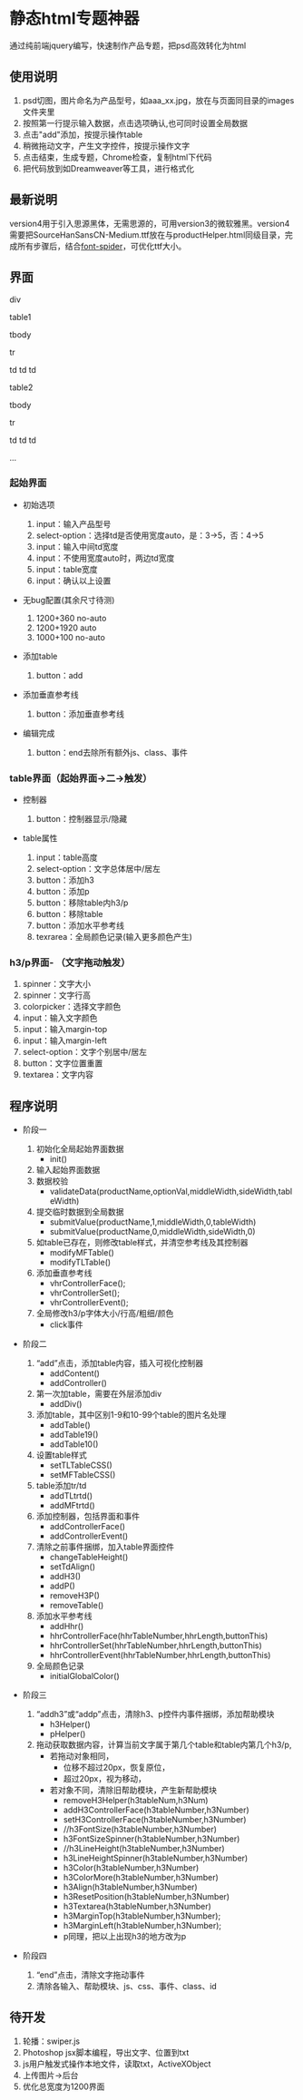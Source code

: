# 静态html专题神器
通过纯前端jquery编写，快速制作产品专题，把psd高效转化为html

## 使用说明
1. psd切图，图片命名为产品型号，如aaa_xx.jpg，放在与页面同目录的images文件夹里
2. 按照第一行提示输入数据，点击选项确认,也可同时设置全局数据
3. 点击"add"添加，按提示操作table
4. 稍微拖动文字，产生文字控件，按提示操作文字
5. 点击结束，生成专题，Chrome检查，复制html下代码
6. 把代码放到如Dreamweaver等工具，进行格式化

## 最新说明

version4用于引入思源黑体，无需思源的，可用version3的微软雅黑。version4需要把SourceHanSansCN-Medium.ttf放在与productHelper.html同级目录，完成所有步骤后，结合[font-spider](http://font-spider.org/index.html)，可优化ttf大小。

## 界面

div

table1

tbody

tr

td td td


table2

tbody

tr

td td td

...

### 起始界面
* 初始选项
    1. input：输入产品型号
    2. select-option：选择td是否使用宽度auto，是：3->5，否：4->5
    3. input：输入中间td宽度
    4. input：不使用宽度auto时，两边td宽度
    5. input：table宽度
    6. input：确认以上设置

* 无bug配置(其余尺寸待测)
    1. 1200+360 no-auto
    2. 1200+1920 auto
    3. 1000+100 no-auto

* 添加table
    1. button：add

* 添加垂直参考线
    1. button：添加垂直参考线

* 编辑完成
    1. button：end去除所有额外js、class、事件

### table界面（起始界面->二->触发）
* 控制器
	1. button：控制器显示/隐藏

* table属性
	1. input：table高度
	2. select-option：文字总体居中/居左
	3. button：添加h3
	4. button：添加p
	5. button：移除table内h3/p
	6. button：移除table
	7. button：添加水平参考线
    8. texrarea：全局颜色记录(输入更多颜色产生)

### h3/p界面- （文字拖动触发）
1. spinner：文字大小
2. spinner：文字行高
3. colorpicker：选择文字颜色
4. input：输入文字颜色
5. input：输入margin-top
6. input：输入margin-left
7. select-option：文字个别居中/居左
8. button：文字位置重置
9. textarea：文字内容

## 程序说明
* 阶段一
    1. 初始化全局起始界面数据
		* init()
	2. 输入起始界面数据
	3. 数据校验
		* validateData(productName,optionVal,middleWidth,sideWidth,tableWidth)
	4. 提交临时数据到全局数据
		* submitValue(productName,1,middleWidth,0,tableWidth)
		* submitValue(productName,0,middleWidth,sideWidth,0)
	5. 如table已存在，则修改table样式，并清空参考线及其控制器
		* modifyMFTable()
		* modifyTLTable()
	6. 添加垂直参考线
		* vhrControllerFace();
		* vhrControllerSet();
		* vhrControllerEvent();
    7. 全局修改h3/p字体大小/行高/粗细/颜色
        * click事件

* 阶段二
    1. “add”点击，添加table内容，插入可视化控制器
		* addContent()
		* addController()
	2. 第一次加table，需要在外层添加div
		* addDiv()
	3. 添加table，其中区别1-9和10-99个table的图片名处理
		* addTable()
		* addTable19()
		* addTable10()
	4. 设置table样式
		* setTLTableCSS()
		* setMFTableCSS()
	5. table添加tr/td
		* addTLtrtd()
		* addMFtrtd()
	6. 添加控制器，包括界面和事件
		* addControllerFace()
		* addControllerEvent()
	7. 清除之前事件捆绑，加入table界面控件
		* changeTableHeight()
		* setTdAlign()
		* addH3()
		* addP()
		* removeH3P()
		* removeTable()
	8. 添加水平参考线
		* addHhr()
		* hhrControllerFace(hhrTableNumber,hhrLength,buttonThis)
		* hhrControllerSet(hhrTableNumber,hhrLength,buttonThis)
		* hhrControllerEvent(hhrTableNumber,hhrLength,buttonThis)
    9. 全局颜色记录
        * initialGlobalColor()

* 阶段三
	1. “addh3”或“addp”点击，清除h3、p控件内事件捆绑，添加帮助模块
		* h3Helper()
		* pHelper()
	2. 拖动获取数据内容，计算当前文字属于第几个table和table内第几个h3/p,
		* 若拖动对象相同，
			* 位移不超过20px，恢复原位，
			* 超过20px，视为移动，
		* 若对象不同，清除旧帮助模块，产生新帮助模块
            * removeH3Helper(h3tableNum,h3Num)
            * addH3ControllerFace(h3tableNumber,h3Number)
            * setH3ControllerFace(h3tableNumber,h3Number)
            * //h3FontSize(h3tableNumber,h3Number)
            * h3FontSizeSpinner(h3tableNumber,h3Number)
            * //h3LineHeight(h3tableNumber,h3Number)
            * h3LineHeightSpinner(h3tableNumber,h3Number)
            * h3Color(h3tableNumber,h3Number)
            * h3ColorMore(h3tableNumber,h3Number)
            * h3Align(h3tableNumber,h3Number)
            * h3ResetPosition(h3tableNumber,h3Number)
            * h3Textarea(h3tableNumber,h3Number)
            * h3MarginTop(h3tableNumber,h3Number);
            * h3MarginLeft(h3tableNumber,h3Number);
            * p同理，把以上出现h3的地方改为p

* 阶段四
	1. “end”点击，清除文字拖动事件
	2. 清除各输入、帮助模块、js、css、事件、class、id

## 待开发
1. 轮播：swiper.js
2. Photoshop jsx脚本编程，导出文字、位置到txt
3. js用户触发式操作本地文件，读取txt，ActiveXObject
4. 上传图片->后台
5. 优化总宽度为1200界面